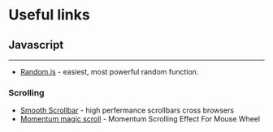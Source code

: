 # Useful links
## Javascript
---
* [Random.js](https://github.com/nastyox/Rando.js) -  easiest, most powerful random function.
### Scrolling
* [Smooth Scrollbar](https://idiotwu.github.io/smooth-scrollbar/) - high perfermance scrollbars cross browsers
* [Momentum magic scroll](https://www.cssscript.com/momentum-scroll-magic/) - Momentum Scrolling Effect For Mouse Wheel 
